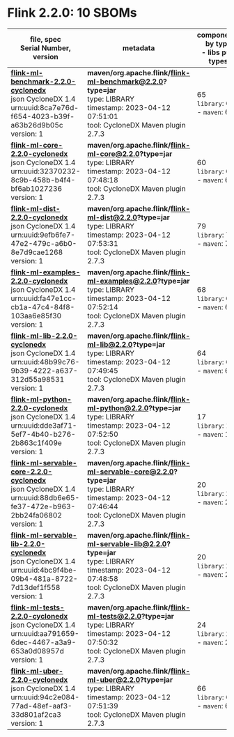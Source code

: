Flink 2.2.0: 10 SBOMs
=======

| file, spec<br>Serial Number, version| metadata | components<br>by type<br>- libs purl types |
| ----------------------------------- | -------- | ------------------------------------------ |
| **[flink-ml-benchmark-2.2.0-cyclonedx](maven/org.apache.flink/flink-ml-benchmark/2.2.0/flink-ml-benchmark-2.2.0-cyclonedx.json)**<br>json CycloneDX 1.4<br>urn:uuid:8ca7e76d-f654-4023-b39f-a63b26d9b05c<br>version: 1 | **maven/org.apache.flink/flink-ml-benchmark@2.2.0?type=jar**<br>type: LIBRARY<br>timestamp: 2023-04-12 07:51:01<br>tool: CycloneDX Maven plugin 2.7.3 | 65<br>`library`: 65 <br>- `maven`: 65  |
| **[flink-ml-core-2.2.0-cyclonedx](maven/org.apache.flink/flink-ml-core/2.2.0/flink-ml-core-2.2.0-cyclonedx.json)**<br>json CycloneDX 1.4<br>urn:uuid:32370232-8c9b-458b-b4f4-bf6ab1027236<br>version: 1 | **maven/org.apache.flink/flink-ml-core@2.2.0?type=jar**<br>type: LIBRARY<br>timestamp: 2023-04-12 07:48:18<br>tool: CycloneDX Maven plugin 2.7.3 | 60<br>`library`: 60 <br>- `maven`: 60  |
| **[flink-ml-dist-2.2.0-cyclonedx](maven/org.apache.flink/flink-ml-dist/2.2.0/flink-ml-dist-2.2.0-cyclonedx.json)**<br>json CycloneDX 1.4<br>urn:uuid:9efb6fe7-47e2-479c-a6b0-8e7d9cae1268<br>version: 1 | **maven/org.apache.flink/flink-ml-dist@2.2.0?type=jar**<br>type: LIBRARY<br>timestamp: 2023-04-12 07:53:31<br>tool: CycloneDX Maven plugin 2.7.3 | 79<br>`library`: 79 <br>- `maven`: 79  |
| **[flink-ml-examples-2.2.0-cyclonedx](maven/org.apache.flink/flink-ml-examples/2.2.0/flink-ml-examples-2.2.0-cyclonedx.json)**<br>json CycloneDX 1.4<br>urn:uuid:fa47e1cc-cb1a-47c4-84f8-103aa6e85f30<br>version: 1 | **maven/org.apache.flink/flink-ml-examples@2.2.0?type=jar**<br>type: LIBRARY<br>timestamp: 2023-04-12 07:52:14<br>tool: CycloneDX Maven plugin 2.7.3 | 68<br>`library`: 68 <br>- `maven`: 68  |
| **[flink-ml-lib-2.2.0-cyclonedx](maven/org.apache.flink/flink-ml-lib/2.2.0/flink-ml-lib-2.2.0-cyclonedx.json)**<br>json CycloneDX 1.4<br>urn:uuid:48b99c76-9b39-4222-a637-312d55a98531<br>version: 1 | **maven/org.apache.flink/flink-ml-lib@2.2.0?type=jar**<br>type: LIBRARY<br>timestamp: 2023-04-12 07:49:45<br>tool: CycloneDX Maven plugin 2.7.3 | 64<br>`library`: 64 <br>- `maven`: 64  |
| **[flink-ml-python-2.2.0-cyclonedx](maven/org.apache.flink/flink-ml-python/2.2.0/flink-ml-python-2.2.0-cyclonedx.json)**<br>json CycloneDX 1.4<br>urn:uuid:dde3af71-5ef7-4b40-b276-2b863c1f409e<br>version: 1 | **maven/org.apache.flink/flink-ml-python@2.2.0?type=jar**<br>type: LIBRARY<br>timestamp: 2023-04-12 07:52:50<br>tool: CycloneDX Maven plugin 2.7.3 | 17<br>`library`: 17 <br>- `maven`: 17  |
| **[flink-ml-servable-core-2.2.0-cyclonedx](maven/org.apache.flink/flink-ml-servable-core/2.2.0/flink-ml-servable-core-2.2.0-cyclonedx.json)**<br>json CycloneDX 1.4<br>urn:uuid:88db6e65-fe37-472e-b963-2bb24fa06802<br>version: 1 | **maven/org.apache.flink/flink-ml-servable-core@2.2.0?type=jar**<br>type: LIBRARY<br>timestamp: 2023-04-12 07:46:44<br>tool: CycloneDX Maven plugin 2.7.3 | 20<br>`library`: 20 <br>- `maven`: 20  |
| **[flink-ml-servable-lib-2.2.0-cyclonedx](maven/org.apache.flink/flink-ml-servable-lib/2.2.0/flink-ml-servable-lib-2.2.0-cyclonedx.json)**<br>json CycloneDX 1.4<br>urn:uuid:4bc9f4be-09b4-481a-8722-7d13def1f558<br>version: 1 | **maven/org.apache.flink/flink-ml-servable-lib@2.2.0?type=jar**<br>type: LIBRARY<br>timestamp: 2023-04-12 07:48:58<br>tool: CycloneDX Maven plugin 2.7.3 | 20<br>`library`: 20 <br>- `maven`: 20  |
| **[flink-ml-tests-2.2.0-cyclonedx](maven/org.apache.flink/flink-ml-tests/2.2.0/flink-ml-tests-2.2.0-cyclonedx.json)**<br>json CycloneDX 1.4<br>urn:uuid:aa791659-6dec-4467-a3a9-653a0d08957d<br>version: 1 | **maven/org.apache.flink/flink-ml-tests@2.2.0?type=jar**<br>type: LIBRARY<br>timestamp: 2023-04-12 07:50:32<br>tool: CycloneDX Maven plugin 2.7.3 | 24<br>`library`: 24 <br>- `maven`: 24  |
| **[flink-ml-uber-2.2.0-cyclonedx](maven/org.apache.flink/flink-ml-uber/2.2.0/flink-ml-uber-2.2.0-cyclonedx.json)**<br>json CycloneDX 1.4<br>urn:uuid:94c2e084-77ad-48ef-aaf3-33d801af2ca3<br>version: 1 | **maven/org.apache.flink/flink-ml-uber@2.2.0?type=jar**<br>type: LIBRARY<br>timestamp: 2023-04-12 07:51:39<br>tool: CycloneDX Maven plugin 2.7.3 | 66<br>`library`: 66 <br>- `maven`: 66  |
